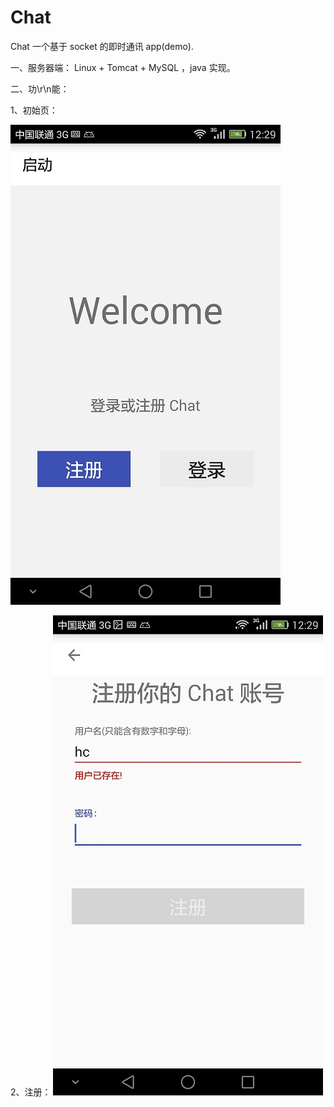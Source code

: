 # Chat


Chat 一个基于 socket 的即时通讯 app(demo).



一、服务器端：
Linux + Tomcat + MySQL ，java 实现。 



二、功\r\n能：

1、初始页：

![image](https://github.com/coffeehu/Chat/blob/master/README-Img/splash.jpeg) 



2、注册：
![image](https://github.com/coffeehu/Chat/blob/master/README-Img/reg.jpeg)

